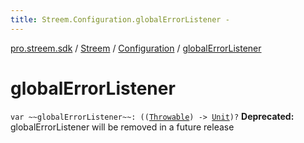 ```yaml
---
title: Streem.Configuration.globalErrorListener - 
---
```


[pro.streem.sdk](../../index.html) / [Streem](../index.html) / [Configuration](index.html) / [globalErrorListener](./global-error-listener.html)

# globalErrorListener

`var ~~globalErrorListener~~: ((`[`Throwable`](https://kotlinlang.org/api/latest/jvm/stdlib/kotlin/-throwable/index.html)`) -> `[`Unit`](https://kotlinlang.org/api/latest/jvm/stdlib/kotlin/-unit/index.html)`)?`
**Deprecated:** globalErrorListener will be removed in a future release

